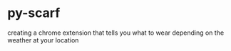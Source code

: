 # py-scarf

 creating a chrome extension that tells you what to wear depending on the weather at your location
